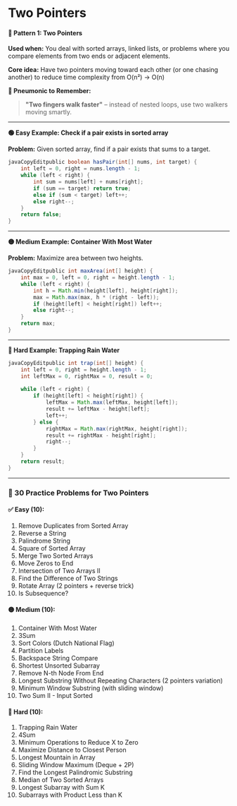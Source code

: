 # Two Pointers

#### 🔹 Pattern 1: Two Pointers

**Used when:** You deal with sorted arrays, linked lists, or problems where you compare elements from two ends or adjacent elements.

**Core idea:** Have two pointers moving toward each other (or one chasing another) to reduce time complexity from O(n²) → O(n)

**🧠 Pneumonic to Remember:**

> **"Two fingers walk faster"** – instead of nested loops, use two walkers moving smartly.

***

**🟢 Easy Example: Check if a pair exists in sorted array**

**Problem:** Given sorted array, find if a pair exists that sums to a target.

```java
javaCopyEditpublic boolean hasPair(int[] nums, int target) {
    int left = 0, right = nums.length - 1;
    while (left < right) {
        int sum = nums[left] + nums[right];
        if (sum == target) return true;
        else if (sum < target) left++;
        else right--;
    }
    return false;
}
```

***

**🟡 Medium Example: Container With Most Water**

**Problem:** Maximize area between two heights.

```java
javaCopyEditpublic int maxArea(int[] height) {
    int max = 0, left = 0, right = height.length - 1;
    while (left < right) {
        int h = Math.min(height[left], height[right]);
        max = Math.max(max, h * (right - left));
        if (height[left] < height[right]) left++;
        else right--;
    }
    return max;
}
```

***

**🔴 Hard Example: Trapping Rain Water**

```java
javaCopyEditpublic int trap(int[] height) {
    int left = 0, right = height.length - 1;
    int leftMax = 0, rightMax = 0, result = 0;
    
    while (left < right) {
        if (height[left] < height[right]) {
            leftMax = Math.max(leftMax, height[left]);
            result += leftMax - height[left];
            left++;
        } else {
            rightMax = Math.max(rightMax, height[right]);
            result += rightMax - height[right];
            right--;
        }
    }
    return result;
}
```

***

### 🧩 30 Practice Problems for Two Pointers

#### ✅ Easy (10):

1. Remove Duplicates from Sorted Array
2. Reverse a String
3. Palindrome String
4. Square of Sorted Array
5. Merge Two Sorted Arrays
6. Move Zeros to End
7. Intersection of Two Arrays II
8. Find the Difference of Two Strings
9. Rotate Array (2 pointers + reverse trick)
10. Is Subsequence?

#### 🟡 Medium (10):

1. Container With Most Water
2. 3Sum
3. Sort Colors (Dutch National Flag)
4. Partition Labels
5. Backspace String Compare
6. Shortest Unsorted Subarray
7. Remove N-th Node From End
8. Longest Substring Without Repeating Characters (2 pointers variation)
9. Minimum Window Substring (with sliding window)
10. Two Sum II - Input Sorted

#### 🔴 Hard (10):

1. Trapping Rain Water
2. 4Sum
3. Minimum Operations to Reduce X to Zero
4. Maximize Distance to Closest Person
5. Longest Mountain in Array
6. Sliding Window Maximum (Deque + 2P)
7. Find the Longest Palindromic Substring
8. Median of Two Sorted Arrays
9. Longest Subarray with Sum K
10. Subarrays with Product Less than K
